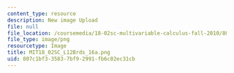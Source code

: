 ```yaml
---
content_type: resource
description: New image Upload
file: null
file_location: /coursemedia/18-02sc-multivariable-calculus-fall-2010/807c1bf335837bf92991fb6c02ec31cb_MIT18_02SC_L12Brds_16a.png
file_type: image/png
resourcetype: Image
title: MIT18_02SC_L12Brds_16a.png
uid: 807c1bf3-3583-7bf9-2991-fb6c02ec31cb
---
```

